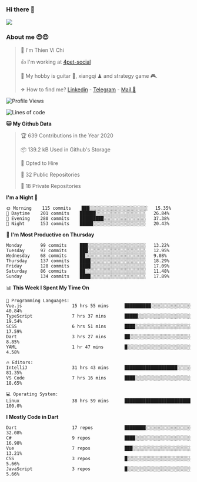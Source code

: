 ### Hi there 👋
![](https://media1.tenor.com/images/9aa4aee77151757a310fcdb4b8fd2a0a/tenor.gif?itemid=12671405)

### About me 😍😍

> 🙎 I'm Thien Vi Chi
> 
> 👍 I'm working at [4pet-social](https://github.com/4pet-social)
>
> 🥞 My hobby is guitar 🎸, xiangqi ♟ and strategy game 🎮.
> 
> ✈ How to find me? [Linkedin](https://www.linkedin.com/in/tvc12/) - [Telegram](https://t.me/yeutham212) - [Mail 📧](mailto:meomeocf98@gmail.com)
> 

<!--START_SECTION:waka-->
![Profile Views](http://img.shields.io/badge/Profile%20Views-3-blue)

![Lines of code](https://img.shields.io/badge/From%20Hello%20World%20I%27ve%20Written-4.0%20million%20lines%20of%20code-blue)

**🐱 My Github Data** 

> 🏆 639 Contributions in the Year 2020
 > 
> 📦 139.2 kB Used in Github's Storage 
 > 
> 💼 Opted to Hire
 > 
> 📜 32 Public Repositories
 > 
> 🔑 18 Private Repositories 

**I'm a Night 🦉** 

```text
🌞 Morning    115 commits    ███░░░░░░░░░░░░░░░░░░░░░░   15.35% 
🌆 Daytime    201 commits    ██████░░░░░░░░░░░░░░░░░░░   26.84% 
🌃 Evening    280 commits    █████████░░░░░░░░░░░░░░░░   37.38% 
🌙 Night      153 commits    █████░░░░░░░░░░░░░░░░░░░░   20.43%

```
📅 **I'm Most Productive on Thursday** 

```text
Monday       99 commits     ███░░░░░░░░░░░░░░░░░░░░░░   13.22% 
Tuesday      97 commits     ███░░░░░░░░░░░░░░░░░░░░░░   12.95% 
Wednesday    68 commits     ██░░░░░░░░░░░░░░░░░░░░░░░   9.08% 
Thursday     137 commits    ████░░░░░░░░░░░░░░░░░░░░░   18.29% 
Friday       128 commits    ████░░░░░░░░░░░░░░░░░░░░░   17.09% 
Saturday     86 commits     ██░░░░░░░░░░░░░░░░░░░░░░░   11.48% 
Sunday       134 commits    ████░░░░░░░░░░░░░░░░░░░░░   17.89%

```


📊 **This Week I Spent My Time On** 

```text
💬 Programming Languages: 
Vue.js                   15 hrs 55 mins      ██████████░░░░░░░░░░░░░░░   40.84% 
TypeScript               7 hrs 37 mins       █████░░░░░░░░░░░░░░░░░░░░   19.54% 
SCSS                     6 hrs 51 mins       ████░░░░░░░░░░░░░░░░░░░░░   17.59% 
Dart                     3 hrs 27 mins       ██░░░░░░░░░░░░░░░░░░░░░░░   8.85% 
YAML                     1 hr 47 mins        █░░░░░░░░░░░░░░░░░░░░░░░░   4.58%

🔥 Editors: 
IntelliJ                 31 hrs 43 mins      ████████████████████░░░░░   81.35% 
VS Code                  7 hrs 16 mins       ████░░░░░░░░░░░░░░░░░░░░░   18.65%

💻 Operating System: 
Linux                    38 hrs 59 mins      █████████████████████████   100.0%

```

**I Mostly Code in Dart** 

```text
Dart                     17 repos            ████████░░░░░░░░░░░░░░░░░   32.08% 
C#                       9 repos             ████░░░░░░░░░░░░░░░░░░░░░   16.98% 
Vue                      7 repos             ███░░░░░░░░░░░░░░░░░░░░░░   13.21% 
CSS                      3 repos             █░░░░░░░░░░░░░░░░░░░░░░░░   5.66% 
JavaScript               3 repos             █░░░░░░░░░░░░░░░░░░░░░░░░   5.66%

```



<!--END_SECTION:waka-->